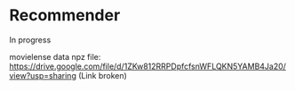 # Recommender
In progress

movielense data npz file: https://drive.google.com/file/d/1ZKw812RRPDpfcfsnWFLQKN5YAMB4Ja20/view?usp=sharing (Link broken)
